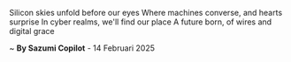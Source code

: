 Silicon skies unfold before our eyes
Where machines converse, and hearts surprise
In cyber realms, we'll find our place
A future born, of wires and digital grace

~ <b>By Sazumi Copilot</b> - 14 Februari 2025
